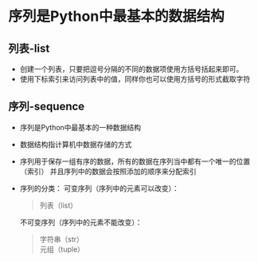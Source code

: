 # 序列是Python中最基本的数据结构
## 列表-list
- 创建一个列表，只要把逗号分隔的不同的数据项使用方括号括起来即可。
- 使用下标索引来访问列表中的值，同样你也可以使用方括号的形式截取字符
## 序列-sequence
- 序列是Python中最基本的一种数据结构
- 数据结构指计算机中数据存储的方式
- 序列用于保存一组有序的数据，所有的数据在序列当中都有一个唯一的位置（索引）
    并且序列中的数据会按照添加的顺序来分配索引
- 序列的分类：
    可变序列（序列中的元素可以改变）：
    > 列表（list）

    不可变序列（序列中的元素不能改变）：
    > 字符串（str）    
    > 元组（tuple）
